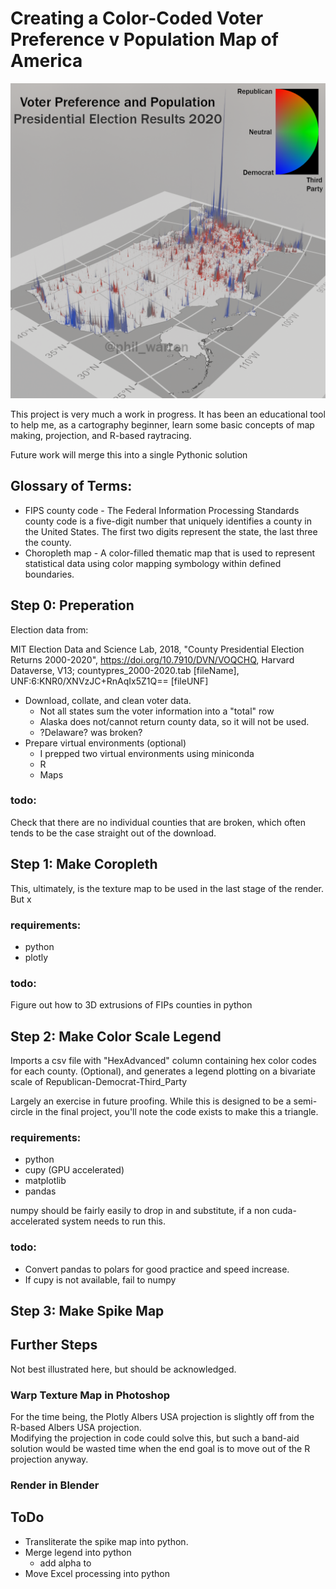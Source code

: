 # Creating a Color-Coded Voter Preference v Population Map of America 
![The Output and End Goal of this Project!](https://github.com/Pizzanomicon/3d_Voter_Preference_Population_Map/blob/main/images/Americas_Spikey_Voting_2020-v1.04.png)

This project is very much a work in progress.  It has been an educational tool to help me, as a cartography beginner, learn some basic concepts of map making, projection, and R-based raytracing.

Future work will merge this into a single Pythonic solution

## Glossary of Terms:
* FIPS county code - The Federal Information Processing Standards county code is a five-digit number that uniquely identifies a county in the United States.  The first two digits represent the state, the last three the county.
* Choropleth map - A color-filled thematic map that is used to represent statistical data using color mapping symbology within defined boundaries.

## Step 0:  Preperation

Election data from:

MIT Election Data and Science Lab, 2018, "County Presidential Election Returns 2000-2020", https://doi.org/10.7910/DVN/VOQCHQ, Harvard Dataverse, V13; countypres_2000-2020.tab [fileName], UNF:6:KNR0/XNVzJC+RnAqIx5Z1Q== [fileUNF]


* Download, collate, and clean voter data.
  * Not all states sum the voter information into a "total" row
  * Alaska does not/cannot return county data, so it will not be used.
  * ?Delaware? was broken?
* Prepare virtual environments (optional)
  * I prepped two virtual environments using miniconda
  * R 
  * Maps


### todo:
Check that there are no individual counties that are broken, which often tends to be the case straight out of the download.

## Step 1: Make Coropleth
This, ultimately, is the texture map to be used in the last stage of the render.  But x

### requirements:
* python
* plotly



### todo:  
Figure out how to 3D extrusions of FIPs counties in python


## Step 2:  Make Color Scale Legend
Imports a csv file with "HexAdvanced" column containing hex color codes for each county.  (Optional), and generates a legend plotting on a bivariate scale of Republican-Democrat-Third_Party

Largely an exercise in future proofing.  While this is designed to be a semi-circle in the final project, you'll note the code exists to make this a triangle.

### requirements:
* python
* cupy (GPU accelerated)
* matplotlib
* pandas

numpy should be fairly easily to drop in and substitute, if a non cuda-accelerated system needs to run this.

### todo:
* Convert pandas to polars for good practice and speed increase.
* If cupy is not available, fail to numpy

## Step 3:  Make Spike Map

## Further Steps
Not best illustrated here, but should be acknowledged.
### Warp Texture Map in Photoshop
For the time being, the Plotly Albers USA projection is slightly off from the R-based Albers USA projection.  
Modifying the projection in code could solve this, but such a band-aid solution would be wasted time when the end goal is to move out of the R projection anyway.


### Render in Blender

## ToDo
* Transliterate the spike map into python.
* Merge legend into python
  * add alpha to 
* Move Excel processing into python

